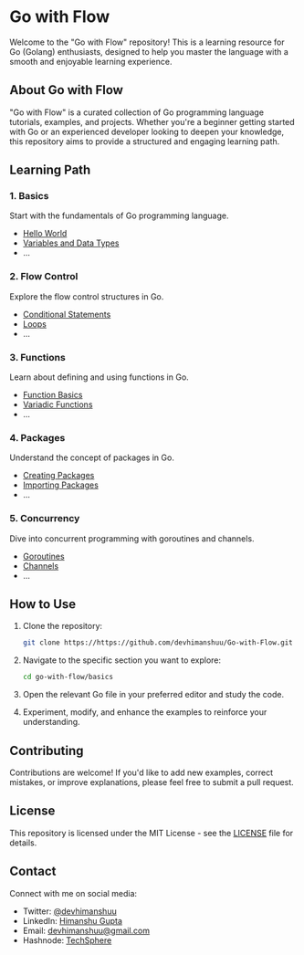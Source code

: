 # Go with Flow

Welcome to the "Go with Flow" repository! This is a learning resource for Go (Golang) enthusiasts, designed to help you master the language with a smooth and enjoyable learning experience.

## About Go with Flow

"Go with Flow" is a curated collection of Go programming language tutorials, examples, and projects. Whether you're a beginner getting started with Go or an experienced developer looking to deepen your knowledge, this repository aims to provide a structured and engaging learning path.

## Learning Path

### 1. Basics

Start with the fundamentals of Go programming language.

- [Hello World](01_Hello/main.go)
- [Variables and Data Types](02._Variables/var.go)
- ...

### 2. Flow Control

Explore the flow control structures in Go.

- [Conditional Statements](flow_control/conditional_statements.go)
- [Loops](flow_control/loops.go)
- ...

### 3. Functions

Learn about defining and using functions in Go.

- [Function Basics](functions/function_basics.go)
- [Variadic Functions](functions/variadic_functions.go)
- ...

### 4. Packages

Understand the concept of packages in Go.

- [Creating Packages](packages/creating_packages.go)
- [Importing Packages](packages/importing_packages.go)
- ...

### 5. Concurrency

Dive into concurrent programming with goroutines and channels.

- [Goroutines](concurrency/goroutines.go)
- [Channels](concurrency/channels.go)
- ...

## How to Use

1. Clone the repository:
   ```bash
   git clone https://https://github.com/devhimanshuu/Go-with-Flow.git
   ```

2. Navigate to the specific section you want to explore:

   ```bash
   cd go-with-flow/basics
   ```

3. Open the relevant Go file in your preferred editor and study the code.

4. Experiment, modify, and enhance the examples to reinforce your understanding.

## Contributing

Contributions are welcome! If you'd like to add new examples, correct mistakes, or improve explanations, please feel free to submit a pull request.

## License

This repository is licensed under the MIT License - see the [LICENSE](LICENSE) file for details.

## Contact
Connect with me on social media:
- Twitter: [@devhimanshuu](https://twitter.com/devhimanshuu)
- LinkedIn: [Himanshu Gupta](https://www.linkedin.com/in/himanshu-guptaa/)
- Email: devhimanshuu@gmail.com
- Hashnode: [TechSphere](https://techsphere.hashnode.dev/)


